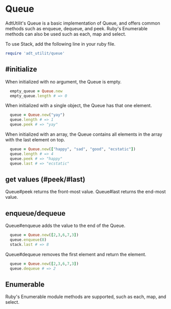 # Queue
AdtUtilit's Queue is a basic implementation of Queue, and offers common methods such as enqueue, dequeue, and peek. Ruby's Enumerable methods can also be used such as each, map and select.

To use Stack, add the following line in your ruby file.
```ruby
require 'adt_utilit/queue'
```

## #initialize
When initialized with no argument, the Queue is empty.
```ruby
  empty_queue = Queue.new
  empty_queue.length # => 0
```

When initialized with a single object, the Queue has that one element.
```ruby
  queue = Queue.new("yay")
  queue.length # => 1
  queue.peek # => "yay"
```

When initialized with an array, the Queue contains all elements in the array with the last element on top.
```ruby
  queue = Queue.new(["happy", "sad", "good", "ecstatic"])
  queue.length # => 4
  queue.peek # => "happy"
  queue.last # => "ecstatic"
```

## get values (#peek/#last)
Queue#peek returns the front-most value. Queue#last returns the end-most value.

## enqueue/dequeue
Queue#enqueue adds the value to the end of the Queue.
```ruby
  queue = Queue.new([2,3,6,7,3])
  queue.enqueue(8)
  stack.last # => 8
```

Queue#dequeue removes the first element and return the element.
```ruby
  queue = Queue.new([2,3,6,7,3])
  queue.dequeue # => 2
```
## Enumerable
Ruby's Enumerable module methods are supported, such as each, map, and select.
